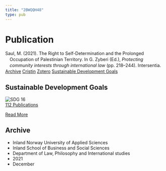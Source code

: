 ```yaml
---
title: "2BWQQH48"
type: pub
---
```

<h1>Publication</h1>
<article id="csl-bib-container-2BWQQH48" class="csl-bib-container">
  <div class="csl-bib-body" style="line-height: 1.35; padding-left: 1em; text-indent:-1em;">
  <div class="csl-entry">Saul, M. (2021). The Right to Self-Determination and the Prolonged Occupation of Palestinian Territory. In G. Zyberi (Ed.), <i>Protecting community interests through international law</i> (pp. 218&#x2013;244). Intersentia.</div>
</div>
  <div class="csl-bib-buttons">
    <a href="#taxonomy-article-2BWQQH48" class="csl-bib-button">Archive</a>
    <a href alt="Cristin URL" class="csl-bib-button">Cristin</a>
    <a href alt="Zotero URL" class="csl-bib-button">Zotero</a>
    <a href="#sdg-article-2BWQQH48" class="csl-bib-button">Sustainable Development Goals</a>
  </div>
  <div id="csl-bib-meta-container-2BWQQH48"></div>
</article>
<div id="csl-bib-meta-2BWQQH48" class="csl-bib-meta">
  <article id="sdg-article-2BWQQH48" class="sdg-article">
    <h1>Sustainable Development Goals</h1>
    <div class="sdg-container"><div id="sdg16" class="sdg">
<img src="{{< params subfolder >}}images/sdg/sdg16_en.png" class="image" alt="SDG 16">
<div class="sdg-overlay">
<a href="{{< params subfolder >}}en/archive/?sdg=16#archive" class="sdg-publication-count"><span>112</span> Publications</a>
<p><a href="https://sdgs.un.org/goals/goal16" class="sdg-read-more">Read More</a></p>
</div>
</div></div>
  </article>
  <article id="taxonomy-article-2BWQQH48" class="taxonomy-article">
    <h1>Archive</h1>
    <ul>
      <li>Inland Norway University of Applied Sciences</li>
      <li>Inland School of Business and Social Sciences</li>
      <li>Department of Law, Philosophy and International studies</li>
      <li>2021</li>
      <li>December</li>
    </ul>
  </article>
</div>
